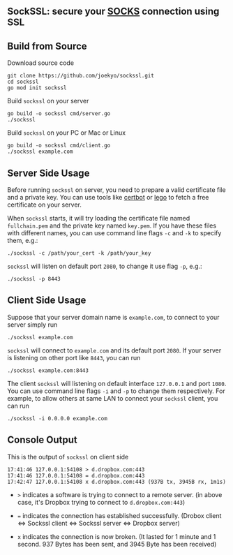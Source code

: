 ## SockSSL: secure your [SOCKS][wiki] connection using SSL

## Build from Source

Download source code

```shell
git clone https://github.com/joekyo/sockssl.git
cd sockssl
go mod init sockssl
```

Build `sockssl` on your server

```shell
go build -o sockssl cmd/server.go
./sockssl
```

Build `sockssl` on your PC or Mac or Linux

```shell
go build -o sockssl cmd/client.go
./sockssl example.com
```

## Server Side Usage

Before running `sockssl` on server, you need to prepare a valid certificate file and a private key.
You can use tools like [certbot] or [lego] to fetch a free certificate on your server.

When `sockssl` starts, it will try loading the certificate file named `fullchain.pem` and the private key named `key.pem`.
If you have these files with different names, you can use command line flags `-c` and `-k` to specify them, e.g.:

```shell
./sockssl -c /path/your_cert -k /path/your_key
```

`sockssl` will listen on default port `2080`, to change it use flag `-p`, e.g.:

```shell
./sockssl -p 8443
```

## Client Side Usage

Suppose that your server domain name is `example.com`, to connect to your server simply run

```shell
./sockssl example.com
```

`sockssl` will connect to `example.com` and its default port `2080`. If your server is listening on other port like `8443`, you can run

```shell
./sockssl example.com:8443
```

The client `sockssl` will listening on default interface `127.0.0.1` and port `1080`.
You can use command line flags `-i` and `-p` to change them respectively.
For example, to allow others at same LAN to connect your `sockssl` client, you can run

```shell
./sockssl -i 0.0.0.0 example.com
```

## Console Output

This is the output of `sockssl` on client side

```shell
17:41:46 127.0.0.1:54108 > d.dropbox.com:443
17:41:46 127.0.0.1:54108 = d.dropbox.com:443
17:42:47 127.0.0.1:54108 x d.dropbox.com:443 (937B tx, 3945B rx, 1m1s)
```

- `>` indicates a software is trying to connect to a remote server.
      (in above case, it's Dropbox trying to connect to `d.dropbox.com:443`)

- `=` indicates the connection has established successfully.
      (Drobox client <=> Sockssl client <=> Sockssl server <=> Dropbox server)

- `x` indicates the connection is now broken.
      (It lasted for 1 minute and 1 second. 937 Bytes has been sent, and 3945 Byte has been received)


[wiki]: https://en.wikipedia.org/wiki/SOCKS
[certbot]: https://certbot.eff.org/
[lego]: https://github.com/go-acme/lego/
